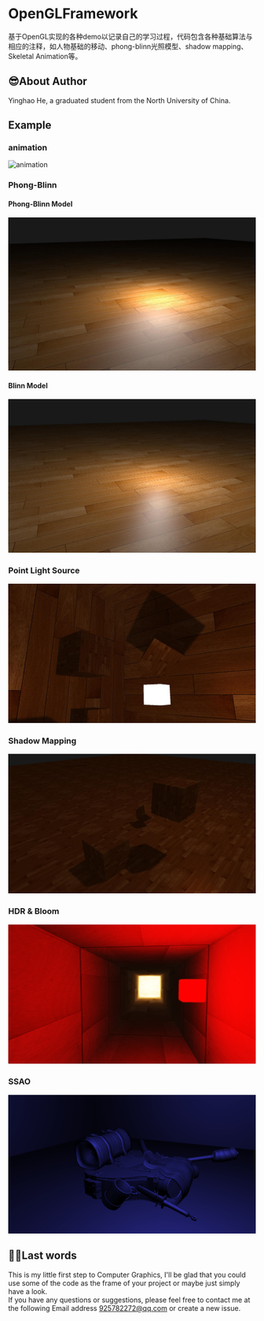 # OpenGLFramework
基于OpenGL实现的各种demo以记录自己的学习过程，代码包含各种基础算法与相应的注释，如人物基础的移动、phong-blinn光照模型、shadow mapping、Skeletal Animation等。 
## 😎About Author 
   Yinghao He, a graduated student from the North University of China. 
## Example
### animation 
![animation](https://raw.githubusercontent.com/CherrySama/OpenGL-Engine/main/images/animation.gif) 
### Phong-Blinn 
#### Phong-Blinn Model
![img](https://raw.githubusercontent.com/CherrySama/OpenGL-Engine/main/images/phong_blinn.jpg) 
#### Blinn Model
![img](https://raw.githubusercontent.com/CherrySama/OpenGL-Engine/main/images/blinn.jpg) 
### Point Light Source 
![img](https://raw.githubusercontent.com/CherrySama/OpenGL-Engine/main/images/point_light.jpg) 
### Shadow Mapping 
![img](https://raw.githubusercontent.com/CherrySama/OpenGL-Engine/main/images/shadow_mapping.jpg) 
### HDR & Bloom
![img](https://raw.githubusercontent.com/CherrySama/OpenGL-Engine/main/images/HDR&Bloom.png) 
### SSAO
![img](https://raw.githubusercontent.com/CherrySama/OpenGL-Engine/main/images/ssao.png) 
## 😮‍💨Last words
This is my little first step to Computer Graphics, I'll be glad that you could use some of the code as the frame of your project or maybe just simply have a look.  
If you have any questions or suggestions, please feel free to contact me at the following Email address 925782272@qq.com or create a new issue.
